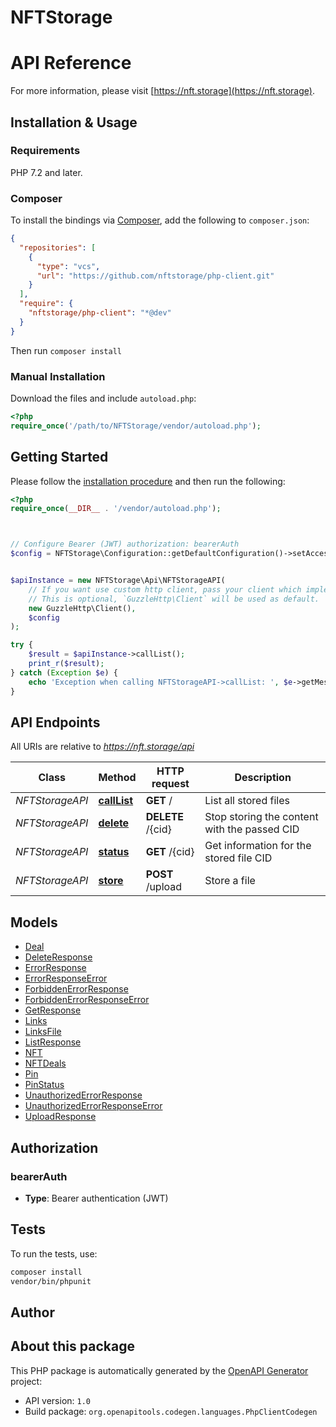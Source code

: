 # NFTStorage

# API Reference


For more information, please visit [https://nft.storage](https://nft.storage).

## Installation & Usage

### Requirements

PHP 7.2 and later.

### Composer

To install the bindings via [Composer](https://getcomposer.org/), add the following to `composer.json`:

```json
{
  "repositories": [
    {
      "type": "vcs",
      "url": "https://github.com/nftstorage/php-client.git"
    }
  ],
  "require": {
    "nftstorage/php-client": "*@dev"
  }
}
```

Then run `composer install`

### Manual Installation

Download the files and include `autoload.php`:

```php
<?php
require_once('/path/to/NFTStorage/vendor/autoload.php');
```

## Getting Started

Please follow the [installation procedure](#installation--usage) and then run the following:

```php
<?php
require_once(__DIR__ . '/vendor/autoload.php');



// Configure Bearer (JWT) authorization: bearerAuth
$config = NFTStorage\Configuration::getDefaultConfiguration()->setAccessToken('YOUR_ACCESS_TOKEN');


$apiInstance = new NFTStorage\Api\NFTStorageAPI(
    // If you want use custom http client, pass your client which implements `GuzzleHttp\ClientInterface`.
    // This is optional, `GuzzleHttp\Client` will be used as default.
    new GuzzleHttp\Client(),
    $config
);

try {
    $result = $apiInstance->callList();
    print_r($result);
} catch (Exception $e) {
    echo 'Exception when calling NFTStorageAPI->callList: ', $e->getMessage(), PHP_EOL;
}

```

## API Endpoints

All URIs are relative to *https://nft.storage/api*

Class | Method | HTTP request | Description
------------ | ------------- | ------------- | -------------
*NFTStorageAPI* | [**callList**](docs/Api/NFTStorageAPI.md#calllist) | **GET** / | List all stored files
*NFTStorageAPI* | [**delete**](docs/Api/NFTStorageAPI.md#delete) | **DELETE** /{cid} | Stop storing the content with the passed CID
*NFTStorageAPI* | [**status**](docs/Api/NFTStorageAPI.md#status) | **GET** /{cid} | Get information for the stored file CID
*NFTStorageAPI* | [**store**](docs/Api/NFTStorageAPI.md#store) | **POST** /upload | Store a file

## Models

- [Deal](docs/Model/Deal.md)
- [DeleteResponse](docs/Model/DeleteResponse.md)
- [ErrorResponse](docs/Model/ErrorResponse.md)
- [ErrorResponseError](docs/Model/ErrorResponseError.md)
- [ForbiddenErrorResponse](docs/Model/ForbiddenErrorResponse.md)
- [ForbiddenErrorResponseError](docs/Model/ForbiddenErrorResponseError.md)
- [GetResponse](docs/Model/GetResponse.md)
- [Links](docs/Model/Links.md)
- [LinksFile](docs/Model/LinksFile.md)
- [ListResponse](docs/Model/ListResponse.md)
- [NFT](docs/Model/NFT.md)
- [NFTDeals](docs/Model/NFTDeals.md)
- [Pin](docs/Model/Pin.md)
- [PinStatus](docs/Model/PinStatus.md)
- [UnauthorizedErrorResponse](docs/Model/UnauthorizedErrorResponse.md)
- [UnauthorizedErrorResponseError](docs/Model/UnauthorizedErrorResponseError.md)
- [UploadResponse](docs/Model/UploadResponse.md)

## Authorization

### bearerAuth

- **Type**: Bearer authentication (JWT)

## Tests

To run the tests, use:

```bash
composer install
vendor/bin/phpunit
```

## Author



## About this package

This PHP package is automatically generated by the [OpenAPI Generator](https://openapi-generator.tech) project:

- API version: `1.0`
- Build package: `org.openapitools.codegen.languages.PhpClientCodegen`
